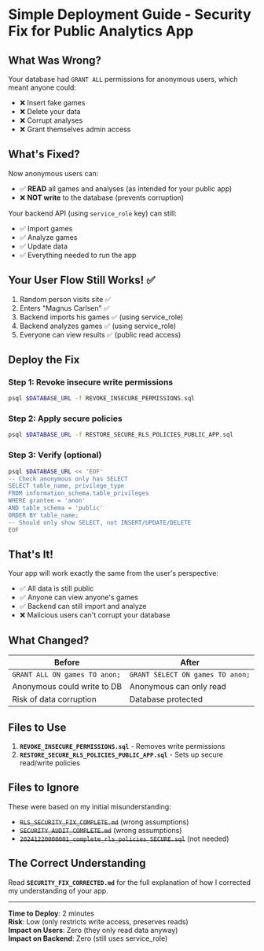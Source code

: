 # Simple Deployment Guide - Security Fix for Public Analytics App

## What Was Wrong?

Your database had `GRANT ALL` permissions for anonymous users, which meant anyone could:
- ❌ Insert fake games
- ❌ Delete your data
- ❌ Corrupt analyses
- ❌ Grant themselves admin access

## What's Fixed?

Now anonymous users can:
- ✅ **READ** all games and analyses (as intended for your public app)
- ❌ **NOT write** to the database (prevents corruption)

Your backend API (using `service_role` key) can still:
- ✅ Import games
- ✅ Analyze games
- ✅ Update data
- ✅ Everything needed to run the app

## Your User Flow Still Works! ✅

1. Random person visits site ✅
2. Enters "Magnus Carlsen" ✅
3. Backend imports his games ✅ (using service_role)
4. Backend analyzes games ✅ (using service_role)
5. Everyone can view results ✅ (public read access)

## Deploy the Fix

### Step 1: Revoke insecure write permissions
```bash
psql $DATABASE_URL -f REVOKE_INSECURE_PERMISSIONS.sql
```

### Step 2: Apply secure policies
```bash
psql $DATABASE_URL -f RESTORE_SECURE_RLS_POLICIES_PUBLIC_APP.sql
```

### Step 3: Verify (optional)
```bash
psql $DATABASE_URL << 'EOF'
-- Check anonymous only has SELECT
SELECT table_name, privilege_type 
FROM information_schema.table_privileges 
WHERE grantee = 'anon' 
AND table_schema = 'public'
ORDER BY table_name;
-- Should only show SELECT, not INSERT/UPDATE/DELETE
EOF
```

## That's It!

Your app will work exactly the same from the user's perspective:
- ✅ All data is still public
- ✅ Anyone can view anyone's games
- ✅ Backend can still import and analyze
- ❌ Malicious users can't corrupt your database

## What Changed?

| Before | After |
|--------|-------|
| `GRANT ALL ON games TO anon;` | `GRANT SELECT ON games TO anon;` |
| Anonymous could write to DB | Anonymous can only read |
| Risk of data corruption | Database protected |

## Files to Use

1. **`REVOKE_INSECURE_PERMISSIONS.sql`** - Removes write permissions
2. **`RESTORE_SECURE_RLS_POLICIES_PUBLIC_APP.sql`** - Sets up secure read/write policies

## Files to Ignore

These were based on my initial misunderstanding:
- ~~`RLS_SECURITY_FIX_COMPLETE.md`~~ (wrong assumptions)
- ~~`SECURITY_AUDIT_COMPLETE.md`~~ (wrong assumptions)
- ~~`20241220000001_complete_rls_policies_SECURE.sql`~~ (not needed)

## The Correct Understanding

Read **`SECURITY_FIX_CORRECTED.md`** for the full explanation of how I corrected my understanding of your app.

---

**Time to Deploy**: 2 minutes  
**Risk**: Low (only restricts write access, preserves reads)  
**Impact on Users**: Zero (they only read data anyway)  
**Impact on Backend**: Zero (still uses service_role)

